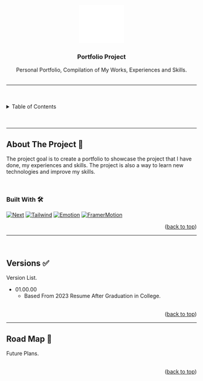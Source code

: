 <a name="readme-top"></a>

<!-- PROJECT LOGO -->
<br />
<div align="center">
  <a href="https://github.com/zyx-0314/">
    <img src="./public/Images/nyebe_white.png" alt="Logo" width="120" height="100">
  </a>

  <h3 align="center">Portfolio Project</h3>
</div>
<div align="center">
  Personal Portfolio, Compilation of My Works, Experiences and Skills.
</div>

<br />

---

<br />
<br />

<!-- TABLE OF CONTENTS -->

<details>
  <summary>Table of Contents</summary>
  <ol>
    <li>
      <a href="#about-the-project">About The Project</a>
      <ul>
        <li><a href="#built-with">Built With</a></li>
      </ul>
    </li>
    <li><a href="#versions">Versions</a></li>
    <li><a href="#road-map">Road Map</a></li>
  </ol>
</details>

<br />
<br />

---

## About The Project 📝

The project goal is to create a portfolio to showcase the project that I have done, my experiences and skills. The project is also a way to learn new technologies and improve my skills.

<br/>

### Built With 🛠️

[![Next][NextJS.com]][NextJS-url] [![Tailwind][TailwindCSS.com]][NextJS-url] [![Emotion][Emotion.com]][Emotion-url] [![FramerMotion][FramerMotion.com]][FramerMotion-url]

<div align="right">(<a href="#readme-top">back to top</a>)</div>

---

<br/>

## Versions ✅

Version List.
- 01.00.00
  - Based From 2023 Resume After Graduation in College.

<!-- - xx.xx.xx (Major Version . Minor Version . Patch Version) -->
  <!-- - Description -->

<br />

<div align="right">(<a href="#readme-top">back to top</a>)</div>

---

## Road Map 📌

Future Plans.

<br />

<div align="right">(<a href="#readme-top">back to top</a>)</div>



<!-- Frameworks -->
[Laravel.com]: https://img.shields.io/badge/Laravel-FF2D20?style=for-the-badge&logo=laravel&logoColor=white
[Laravel-url]: https://laravel.com
[CakePHP.com]: https://img.shields.io/badge/CakePHP-D33C43?style=for-the-badge&logo=cakephp&logoColor=white
[CakePHP-url]: https://cakephp.org
[ASP.NET.com]: https://img.shields.io/badge/ASP.NET-5C2D91?style=for-the-badge&logo=.net&logoColor=white
[ASP.NET-url]: https://dotnet.microsoft.com/apps/aspnet
[NextJS.com]: https://img.shields.io/badge/Next-black?style=for-the-badge&logo=next.js&logoColor=white
[NextJS-url]: https://nextjs.org
[Django.com]: https://img.shields.io/badge/Django-092E20?style=for-the-badge&logo=django&logoColor=white
[Django-url]: https://www.djangoproject.com
[Flask.com]: https://img.shields.io/badge/Flask-000000?style=for-the-badge&logo=flask&logoColor=white
[Flask-url]: https://flask.palletsprojects.com/en/2.0.x/
[ExpressJS.com]: https://img.shields.io/badge/Express.js-404D59?style=for-the-badge
[ExpressJS-url]: https://expressjs.com
[KoaJS.com]: https://img.shields.io/badge/Koa-black?style=for-the-badge&logo=koa&logoColor=white
[KoaJS-url]: https://koajs.com
[Spring.com]: https://img.shields.io/badge/Spring-6DB33F?style=for-the-badge&logo=spring&logoColor=white
[Spring-url]: https://spring.io

[React.com]: https://img.shields.io/badge/React-20232A?style=for-the-badge&logo=react&logoColor=61DAFB
[React-url]: https://reactjs.org
[Angular.com]: https://img.shields.io/badge/Angular-DD0031?style=for-the-badge&logo=angular&logoColor=white
[Angular-url]: https://angular.io
[VueJS.com]: https://img.shields.io/badge/Vue.js-35495E?style=for-the-badge&logo=vue.js&logoColor=4FC08D
[VueJS-url]: https://vuejs.org
[Svelte.com]: https://img.shields.io/badge/Svelte-FF3E00?style=for-the-badge&logo=svelte&logoColor=white
[Svelte-url]: https://svelte.dev
[EmberJS.com]: https://img.shields.io/badge/Ember.js-E04E39?style=for-the-badge&logo=ember.js&logoColor=white
[EmberJS-url]: https://emberjs.com
[BackboneJS.com]: https://img.shields.io/badge/Backbone.js-0071B5?style=for-the-badge&logo=backbone.js&logoColor=white
[BackboneJS-url]: https://backbonejs.org
[PreactJS.com]: https://img.shields.io/badge/Preact-673AB8?style=for-the-badge&logo=preact&logoColor=white
[PreactJS-url]: https://preactjs.com
[SemanticUI.com]: https://img.shields.io/badge/Semantic%20UI-35bdb2?style=for-the-badge&logo=semantic-ui&logoColor=white
[SemanticUI-url]: https://semantic-ui.com

[TailwindCSS.com]: https://img.shields.io/badge/Tailwind_CSS-38B2AC?style=for-the-badge&logo=tailwind-css&logoColor=white
[TailwindCSS-url]: https://tailwindcss.com
[Bootstrap.com]: https://img.shields.io/badge/Bootstrap-563D7C?style=for-the-badge&logo=bootstrap&logoColor=white
[Bootstrap-url]: https://getbootstrap.com
[Stylus.com]: https://img.shields.io/badge/Stylus-333333?style=for-the-badge&logo=stylus&logoColor=white
[Stylus-url]: https://stylus-lang.com
[Emotion.com]: https://img.shields.io/badge/Emotion-DB7093?style=for-the-badge&logo=styled-components&logoColor=white
[Emotion-url]: https://emotion.sh
[FramerMotion.com]: https://img.shields.io/badge/Framer_Motion-000000?style=for-the-badge&logo=framer&logoColor=white
[FramerMotion-url]: https://www.framer.com/motion/

[TensorFlow.com]: https://img.shields.io/badge/TensorFlow-FF6F00?style=for-the-badge&logo=tensorflow&logoColor=white
[TensorFlow-url]: https://www.tensorflow.org
[PyTorch.com]: https://img.shields.io/badge/PyTorch-EE4C2C?style=for-the-badge&logo=PyTorch&logoColor=white
[PyTorch-url]: https://pytorch.org

<!-- Database -->
[MySQL.com]: https://img.shields.io/badge/MySQL-00000F?style=for-the-badge&logo=mysql&logoColor=white
[MySQL-url]: https://www.mysql.com
[AmazonRDS.com]: https://img.shields.io/badge/Amazon%20RDS-232F3E?style=for-the-badge&logo=amazon-aws&logoColor=white
[AmazonRDS-url]: https://aws.amazon.com/rds
[MicrosoftSQLServer.com]: https://img.shields.io/badge/Microsoft%20SQL%20Server-CC2927?style=for-the-badge&logo=microsoft-sql-server&logoColor=white
[MicrosoftSQLServer-url]: https://www.microsoft.com/en-us/sql-server
[Oracle.com]: https://img.shields.io/badge/Oracle-F80000?style=for-the-badge&logo=oracle&logoColor=white
[Oracle-url]: https://www.oracle.com/database
[GoogleCloudSQL.com]: https://img.shields.io/badge/Google%20Cloud-4285F4?style=for-the-badge&logo=google-cloud&logoColor=white
[GoogleCloudSQL-url]: https://cloud.google.com/sql
[AzureSQL.com]: https://img.shields.io/badge/Azure%20SQL%20Database-0078D4?style=for-the-badge&logo=microsoft-azure&logoColor=white
[AzureSQL-url]: https://azure.microsoft.com/en-us/services/sql-database
[PortgreSQL.com]: https://img.shields.io/badge/PostgreSQL-316192?style=for-the-badge&logo=postgresql&logoColor=white
[PortgreSQL-url]: https://www.postgresql.org
[MariaDB.com]: https://img.shields.io/badge/MariaDB-003545?style=for-the-badge&logo=mariadb&logoColor=white
[MariaDB-url]: https://mariadb.org
[SQLite.com]: https://img.shields.io/badge/SQLite-07405E?style=for-the-badge&logo=sqlite&logoColor=white
[SQLite-url]: https://www.sqlite.org/index.html

[MongoDB.com]: https://img.shields.io/badge/MongoDB-4EA94B?style=for-the-badge&logo=mongodb&logoColor=white
[MongoDB-url]: https://www.mongodb.com
[Cassandra.com]: https://img.shields.io/badge/Apache%20Cassandra-1287B1?style=for-the-badge&logo=apache-cassandra&logoColor=white
[Cassandra-url]: https://cassandra.apache.org
[Redis.com]: https://img.shields.io/badge/Redis-DC382D?style=for-the-badge&logo=redis&logoColor=white
[Redis-url]: https://redis.io
[ApacheCouchDB.com]: https://img.shields.io/badge/Apache%20CouchDB-D32500?style=for-the-badge&logo=apache-couchdb&logoColor=white
[ApacheCouchDB-url]: https://couchdb.apache.org
[ApacheHBase.com]: https://img.shields.io/badge/Apache%20HBase-FF7A00?style=for-the-badge&logo=apache&logoColor=white
[ApacheHBase-url]: https://hbase.apache.org

<!-- Servers -->
[Apache.com]: https://img.shields.io/badge/Apache-D22128?style=for-the-badge&logo=apache&logoColor=white
[Apache-url]: https://httpd.apache.org
[Tomcat.com]: https://img.shields.io/badge/Apache%20Tomcat-F8DC75?style=for-the-badge&logo=apache-tomcat&logoColor=black
[Tomcat-url]: https://tomcat.apache.org
[NGINX.com]: https://img.shields.io/badge/Nginx-009639?style=for-the-badge&logo=nginx&logoColor=white
[NGINX-url]: https://www.nginx.com
[LiteSpeed.com]: https://img.shields.io/badge/LiteSpeed-0000FF?style=for-the-badge&logo=litespeed&logoColor=white
[LiteSpeed-url]: https://www.litespeedtech.com
[CentOS.com]: https://img.shields.io/badge/CentOS-262577?style=for-the-badge&logo=centos&logoColor=white
[CentOS-url]: https://www.centos.org
[Caddy.com]: https://img.shields.io/badge/Caddy-00A9E0?style=for-the-badge&logo=caddy&logoColor=white
[Caddy-url]: https://caddyserver.com
[Lighttpd.com]: https://img.shields.io/badge/Lighttpd-1FB815?style=for-the-badge&logo=lighttpd&logoColor=white
[Lighttpd-url]: https://www.lighttpd.net
[MicrosoftIISServer.com]: https://img.shields.io/badge/Microsoft%20IIS-00599C?style=for-the-badge&logo=microsoft&logoColor=white
[MicrosoftIISServer-url]: https://www.iis.net

<!-- API -->
[Keras.com]: https://img.shields.io/badge/Keras-D00000?style=for-the-badge&logo=Keras&logoColor=white
[Keras-url]: https://keras.io

<!-- Technologies -->
[Docker.com]: https://img.shields.io/badge/Docker-2CA5E0?style=for-the-badge&logo=docker&logoColor=white
[Docker-url]: https://www.docker.com
[Kubernetes.com]: https://img.shields.io/badge/Kubernetes-326CE5?style=for-the-badge&logo=kubernetes&logoColor=white
[Kubernetes-url]: https://kubernetes.io


<!-- Package/Dependencies Managers -->
[NPM.com]: https://img.shields.io/badge/NPM-CB3837?style=for-the-badge&logo=npm&logoColor=white
[NPM-url]: https://www.npmjs.com
[Composer.com]: https://img.shields.io/badge/Composer-885630?style=for-the-badge&logo=composer&logoColor=white
[Composer-url]: https://getcomposer.org/
[Yarn.com]: https://img.shields.io/badge/Yarn-2C8EBB?style=for-the-badge&logo=yarn&logoColor=white
[Yarn-url]: https://yarnpkg.com

<!-- CLI/Libraries/Packages -->
[Artisan.com]: https://img.shields.io/badge/Artisan-FF2D20?style=for-the-badge&logo=laravel&logoColor=white
[Artisan-url]: https://laravel.com/docs/8.x/artisan
[ScikitLearn.com]: https://img.shields.io/badge/scikit_learn-F7931E?style=for-the-badge&logo=scikit-learn&logoColor=white
[ScikitLearn-url]: https://scikit-learn.org/stable/

<!-- Runtime Environment -->
[NodeJS.com]: https://img.shields.io/badge/Node.js-339933?style=for-the-badge&logo=node.js&logoColor=white
[NodeJS-url]: https://nodejs.org/en/

<!-- Languages -->
[JavaScript.com]: https://img.shields.io/badge/JavaScript-F7DF1E?style=for-the-badge&logo=javascript&logoColor=black
[JavaScript-url]: https://www.javascript.com
[TypeScript.com]: https://img.shields.io/badge/TypeScript-007ACC?style=for-the-badge&logo=typescript&logoColor=white
[TypeScript-url]: https://www.typescriptlang.org
[PHP.com]: https://img.shields.io/badge/PHP-777BB4?style=for-the-badge&logo=php&logoColor=white
[PHP-url]: https://www.php.net
[Java.com]: https://img.shields.io/badge/Java-ED8B00?style=for-the-badge&logo=java&logoColor=white
[Java-url]: https://www.java.com/en/
[Python.com]: https://img.shields.io/badge/Python-14354C?style=for-the-badge&logo=python&logoColor=white
[Python-url]: https://www.python.org
[C++.com]: https://img.shields.io/badge/C++-00599C?style=for-the-badge&logo=c%2B%2B&logoColor=white
[C++.url]: https://www.cplusplus.com
[C.com]: https://img.shields.io/badge/C-00599C?style=for-the-badge&logo=c&logoColor=white
[C.url]: https://www.cprogramming.com
[CSharp.com]: https://img.shields.io/badge/C%23-239120?style=for-the-badge&logo=c-sharp&logoColor=white
[CSharp.url]: https://docs.microsoft.com/en-us/dotnet/csharp/
[Kotlin.com]: https://img.shields.io/badge/Kotlin-0095D5?style=for-the-badge&logo=kotlin&logoColor=white
[Kotlin.url]: https://kotlinlang.org
[Go.com]: https://img.shields.io/badge/Go-00ADD8?style=for-the-badge&logo=go&logoColor=white
[Go.url]: https://golang.org
[Ruby.com]: https://img.shields.io/badge/Ruby-CC342D?style=for-the-badge&logo=ruby&logoColor=white
[Ruby.url]: https://www.ruby-lang.org/en/
[Rust.com]: https://img.shields.io/badge/Rust-000000?style=for-the-badge&logo=rust&logoColor=white
[Rust.url]: https://www.rust-lang.org
